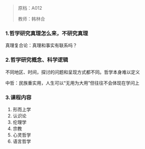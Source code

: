> 原档：A012
>
> 教师：韩林合

### 1.哲学研究真理怎么来，不研究真理

真理复合论：真理和事实有联系吗？

### 2.哲学研究概念、科学逻辑

不同地区、时间，探讨的问题和呈现方式都不同。哲学本身难以定义

中哲：民族重实用，人生可以“无用为大用”但往往不会体现在学问上

### 3.课程内容

1. 形而上学
2. 认识论
3. 伦理学
4. 宗教
5. 心灵哲学
6. 语言哲学